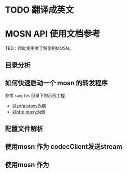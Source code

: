 # TODO 翻译成英文

# MOSN API 使用文档参考

TBD：帮助使用者了解使用MOSN。

## 目录分析

## 如何快速启动一个 mosn 的转发程序

参考 ``samples`` 目录下的示例工程

+ [以sofa proxy为例](RunMosnSofaProxy)
+ [以http proxy为例](RunMosnHttpProxy)

## 配置文件解析

## 使用mosn 作为 codecClient发送stream

## 使用mosn 作为